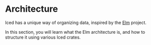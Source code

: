 # Architecture
Iced has a unique way of organizing data, inspired by the [Elm](https://elm-lang.org/) project.

In this section, you will learn what the Elm architecture is, and how to structure it using various Iced crates. 

